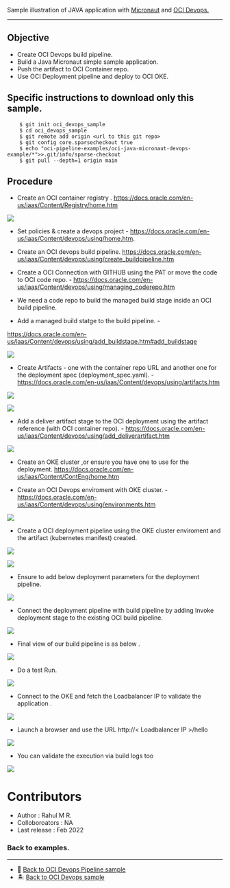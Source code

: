 Sample illustration of JAVA application with [Micronaut](https://micronaut.io/) and [OCI Devops.](https://docs.oracle.com/en-us/iaas/Content/devops/using/home.htm)

------------


Objective 
---

- Create OCI Devops build pipeline.
- Build a Java Micronaut simple sample application.
- Push the artifact to OCI Container repo.
- Use OCI Deployment pipeline and deploy to OCI OKE.

Specific instructions to download only this sample.
---

```
    $ git init oci_devops_sample
    $ cd oci_devops_sample
    $ git remote add origin <url to this git repo>
    $ git config core.sparsecheckout true
    $ echo "oci-pipeline-examples/oci-java-micronaut-devops-example/*">>.git/info/sparse-checkout
    $ git pull --depth=1 origin main

```

Procedure
---

- Create an OCI container registry . https://docs.oracle.com/en-us/iaas/Content/Registry/home.htm 

![](images/ocirepo.png)

- Set policies & create a devops project - https://docs.oracle.com/en-us/iaas/Content/devops/using/home.htm.

- Create an OCI devops build pipeline. https://docs.oracle.com/en-us/iaas/Content/devops/using/create_buildpipeline.htm 

- Create a OCI Connection with GITHUB using the PAT or move the code to OCI code repo. - https://docs.oracle.com/en-us/iaas/Content/devops/using/managing_coderepo.htm 

- We need a code repo to build the managed build stage inside an OCI build pipeline.

- Add a managed build statge to the build pipeline. - 

https://docs.oracle.com/en-us/iaas/Content/devops/using/add_buildstage.htm#add_buildstage 

![](images/mbuildstage.png)

- Create Artifacts - one with the container repo URL and another one for the deployment spec (deployment_spec.yaml). - https://docs.oracle.com/en-us/iaas/Content/devops/using/artifacts.htm 

![](images/artifact1.png)

![](images/artifact2.png)

- Add a deliver artifact stage to the OCI deployment using the artifact reference (with OCI container repo). - https://docs.oracle.com/en-us/iaas/Content/devops/using/add_deliverartifact.htm 


![](images/deliverartifact.png)


- Create an OKE cluster ,or ensure you have one to use for the deployment. https://docs.oracle.com/en-us/iaas/Content/ContEng/home.htm 

- Create an OCI Devops enviroment with OKE cluster. - https://docs.oracle.com/en-us/iaas/Content/devops/using/environments.htm

![](images/environment.png)

- Create a OCI deployment pipeline  using the OKE cluster enviroment and the artifact (kubernetes manifest) created.

![](images/deployment1.png)

![](images/deployment2.png)

- Ensure to add below deployment parameters for the deployment pipeline.

![](images/buildparam.png)

- Connect the deployment pipeline with build pipeline by adding Invoke deployment stage to the existing OCI build pipeline.

![](images/invokedeploy.png)


- Final view of our build pipeline is as below .

![](images/buildpview.png)


- Do a test Run. 

![](images/buildtest.png)

- Connect to the OKE and fetch the Loadbalancer IP to validate the application .

![](images/kubectl.png)

- Launch a browser and use the URL http://< Loadbalancer IP >/hello


![](images/lb.png)

- You can validate the execution via build logs too 

![](images/buildlog1.png)

Contributors 
===========

- Author : Rahul M R.
- Colloboroators : NA
- Last release : Feb 2022


### Back to examples.
----

- 🍿 [Back to OCI Devops Pipeline sample](./../README.md)
- 🏝️ [Back to OCI Devops sample](./../../README.md)












